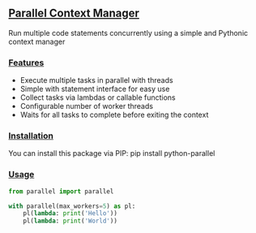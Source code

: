 ## <ins> Parallel Context Manager </ins>

Run multiple code statements concurrently using a simple and Pythonic context manager <br>

### <ins> Features </ins>
- Execute multiple tasks in parallel with threads <br>
- Simple with statement interface for easy use <br>
- Collect tasks via lambdas or callable functions <br>
- Configurable number of worker threads <br>
- Waits for all tasks to complete before exiting the context <br>

### <ins> Installation </ins>
You can install this package via PIP: pip install python-parallel

### <ins> Usage </ins>

```python
from parallel import parallel

with parallel(max_workers=5) as pl:
    pl(lambda: print('Hello'))
    pl(lambda: print('World'))
```
